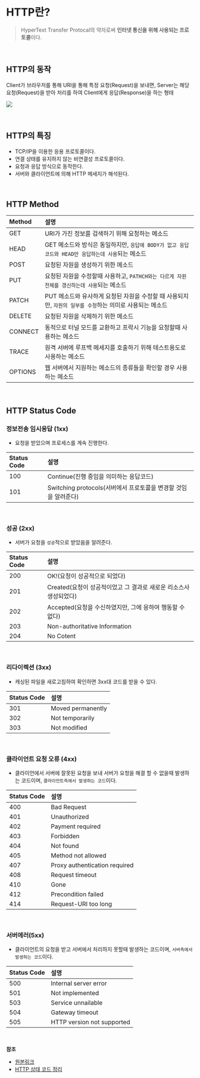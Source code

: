 # HTTP란?

> HyperText Transfer Protocal의 약자로써 **인터넷 통신을 위해 사용되는 프로토콜**이다.

<br/>

## HTTP의 동작

Client가 브라우저를 통해 URI을 통해 특정 요청(Request)을 보내면, Server는 해당 요청(Request)을 받아 처리를 하여 Client에게 응답(Response)을 하는 형태

![](https://user-images.githubusercontent.com/37958836/119261737-ab57f180-bc13-11eb-85d4-cae4e392c5a3.png)

<br/>

## HTTP의 특징

* TCP/IP을 이용한 응용 프로토콜이다.
* 연결 상태를 유지하지 않는 비연결성 프로토콜이다.
* 요청과 응답 방식으로 동작한다.
* 서버와 클라이언트에 의해 HTTP 메세지가 해석된다.

<br/>

## HTTP Method

| Method | 설명 |
|:----------|:----------|
| GET | URI가 가진 정보를 검색하기 위해 요청하는 메소드 |
| HEAD | GET 메소드와 방식은 동일하지만, `응답에 BODY가 없고 응답 코드와 HEAD만 응답하는데 사용`되는 메소드 |
| POST | 요청된 자원을 생성하기 위한 메소드 |
| PUT | 요청된 자원을 수정할때 사용하고, `PATHCH와는 다르게 자원 전체를 갱신하는데 사용`되는 메소드 |
| PATCH | PUT 메소드와 유사하게 요청된 자원을 수정할 때 사용되지만, `자원의 일부를 수정`하는 의미로 사용되는 메소드 |
| DELETE | 요청된 자원을 삭제하기 위한 메소드 |
| CONNECT | 동적으로 터널 모드를 교환하고 프락시 기능을 요청할때 사용하는 메소드 |
| TRACE | 원격 서버에 루프백 메세지를 호출하기 위해 테스트용도로 사용하는 메소드 |
| OPTIONS | 웹 서버에서 지원하는 메소드의 종류들을 확인할 경우 사용하는 메소드 |

<br/>

## HTTP Status Code
### 정보전송 임시응답 (1xx)
* 요청을 받았으며 프로세스를 계속 진행한다.

| Status Code | 설명 |
|:----------|:----------|
| 100 | Continue(진행 중임을 의미하는 응답코드) |
| 101 | Switching protocols(서버에서 프로토콜을 변경할 것임을 알려준다) |

<br/>

### 성공 (2xx)

* 서버가 요청을 `성공`적으로 받았음을 알려준다.

| Status Code | 설명 |
|:----------|:----------|
| 200 | OK!(요청이 성공적으로 되었다) |
| 201 | Created(요청이 성공적이었고 그 결과로 새로운 리소스사 생성되었다) |
| 202 | Accepted(요청을 수신하였지만, 그에 응하여 행동할 수 없다) |
| 203 | Non-authoritative Information |
| 204 | No Cotent |

<br/>

### 리다이렉션 (3xx)

* 캐싱된 파일을 새로고침하여 확인하면 3xx대 코드를 받을 수 있다.

| Status Code | 설명 |
|:----------|:----------|
| 301 | Moved permanently |
| 302 | Not temporarily |
| 303 | Not modified |

<br/>

### 클라이언트 요청 오류 (4xx)

* 클라이언에서 서버에 잘못된 요청을 보내 서버가 요청을 해결 할 수 없을때 발생하는 코드이며, `클라이언트측에서 발생하는 코드`이다.

| Status Code | 설명                          |
| :----------- | :----------------------------- |
| 400         | Bad Request                   |
| 401         | Unauthorized                  |
| 402         | Payment required              |
| 403         | Forbidden                     |
| 404         | Not found                     |
| 405         | Method not allowed            |
| 407         | Proxy authentication required |
| 408         | Request timeout               |
| 410         | Gone                          |
| 412         | Precondition failed           |
| 414         | Request-URI too long          |

<br/>

### 서버에러(5xx)

* 클라이언트의 요청을 받고 서버에서 처리하지 못할때 발생하는 코드이며, `서버측에서 발생하는 코드`이다.

| Status Code | 설명                       |
| :----------- | :-------------------------- |
| 500         | Internal server error      |
| 501         | Not implemented            |
| 503         | Service unnailable         |
| 504         | Gateway timeout            |
| 505         | HTTP version not supported |

<br/>

**참조**
* [원본링크](https://github.com/WooVictory/Ready-For-Tech-Interview/blob/master/Network/HTTP%EB%8F%99%EC%9E%91%EA%B3%BC%EC%A0%95%EA%B3%BC%20HTTP%20Method%2C%20%EC%83%81%ED%83%9C%EC%BD%94%EB%93%9C.md)
* [HTTP 상태 코드 정리](https://www.whatap.io/ko/blog/40/)